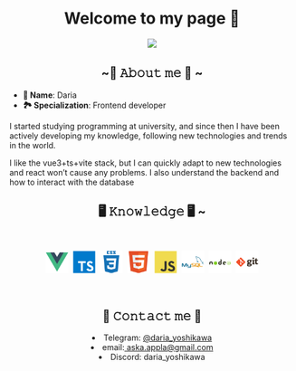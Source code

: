 
<body>
  <center>
      <h1 align="center"> Welcome to my page  🌿 </h1>
          <div align="center">
            <img  src="https://i.imgur.com/0qpiO18.gif">
            <h2>  ~🐊 𝙰𝚋𝚘𝚞𝚝 𝚖𝚎 🐊 ~ </h2>
            <ul>
              <li  align="left"> <b>🎑 Name</b>:  Daria  </li>
              <li  align="left"> <b>🏞 Specialization</b>:  Frontend developer</li>
            </ul>
              <p  align="left"> 
              I started studying programming at university, and since then I have been actively developing my knowledge, following new technologies and trends in the world. 
              </p>
              <p align="left">
                I like the vue3+ts+vite stack, but I can quickly adapt to new technologies and react won’t cause any problems. I also understand the backend and how to interact with the database
              </p>
             </div>
              <h2 align="center">           🖥 𝙺𝚗𝚘𝚠𝚕𝚎𝚍𝚐𝚎 🖥 ~</h2>
                  <br>
                <p align="center">
                  <img src="https://github.com/devicons/devicon/blob/master/icons/vuejs/vuejs-original.svg" title="vuejs" alt="vuejs" width="40" height="40"/>&nbsp;
                  <img src="https://github.com/devicons/devicon/blob/master/icons/typescript/typescript-original.svg" title="React" alt="React" width="40" height="40"/>&nbsp;
                  <img src="https://github.com/devicons/devicon/blob/master/icons/css3/css3-plain-wordmark.svg"  title="CSS3" alt="CSS" width="40" height="40"/>&nbsp;
                  <img src="https://github.com/devicons/devicon/blob/master/icons/html5/html5-original.svg" title="HTML5" alt="HTML" width="40" height="40"/>&nbsp;
                  <img src="https://github.com/devicons/devicon/blob/master/icons/javascript/javascript-original.svg" title="JavaScript" alt="JavaScript" width="40" height="40"/>&nbsp;
                  <img src="https://github.com/devicons/devicon/blob/master/icons/mysql/mysql-original-wordmark.svg" title="MySQL"  alt="MySQL" width="40" height="40"/>&nbsp;
                  <img src="https://github.com/devicons/devicon/blob/master/icons/nodejs/nodejs-original-wordmark.svg" title="NodeJS" alt="NodeJS" width="40" height="40"/>&nbsp;
                  <img src="https://github.com/devicons/devicon/blob/master/icons/git/git-original-wordmark.svg" title="Git" **alt="Git" width="40" height="40"/>
                </p>
               <br>
            <h2 align="center">   📝 𝙲𝚘𝚗𝚝𝚊𝚌𝚝 𝚖𝚎 📝 </h2>
                   <li>
                   Telegram: <a href="https://t.me/daria_yoshikawa" target="_blank"> @daria_yoshikawa</a>
                </li>
                <li>
                  email:<a href="mailto:aska.appla@gmail.com" target="_blank"> aska.appla@gmail.com </a>
                </li>
                <li>
                  Discord: daria_yoshikawa
                </li>
    </center>
</body>

